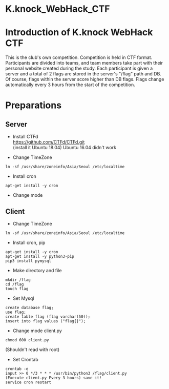 # K.knock_WebHack_CTF

# Introduction of K.knock WebHack CTF
This is the club's own competition.
Competition is held in CTF format. Participants are divided into teams,
and team members take part with their personal website created during the study.
Each participant is given a server and a total of 2 flags are stored in the server's "/flag" path and DB.
Of course, flags within the server score higher than DB flags.
Flags change automatically every 3 hours from the start of the competition.


# Preparations

## Server
- Install CTFd   
https://github.com/CTFd/CTFd.git   
(install it Ubuntu 18.04) Ubuntu 16.04 didn't work

- Change TimeZone
```
ln -sf /usr/share/zoneinfo/Asia/Seoul /etc/localtime
```
- Install cron
```
apt-get install -y cron
```

- Change mode 

## Client
- Change TimeZone
```
ln -sf /usr/share/zoneinfo/Asia/Seoul /etc/localtime
```
- Install cron, pip
```
apt-get install -y cron
apt-get install -y python3-pip
pip3 install pymysql
```

- Make directory and file
```
mkdir /flag
cd /flag
touch flag
```

- Set Mysql
```
create database flag;
use flag;
create table flag (flag varchar(50));
insert into flag values ("flag{}");
```

- Change mode client.py
```
chmod 600 client.py
```
(Shouldn't read with root)

- Set Crontab
```
crontab -e
input >> 0 */3 * * * /usr/bin/python3 /flag/client.py
(Execute client.py Every 3 hours) save it!
service cron restart
```

